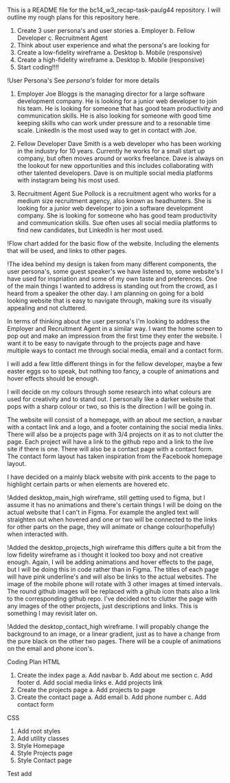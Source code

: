 This is a README file for the bc14_w3_recap-task-paulg44 repository.
I will outline my rough plans for this repository here.

1. Create 3 user persona's and user stories
   a. Employer
   b. Fellow Developer
   c. Recruitment Agent
2. Think about user experience and what the persona's are looking for
3. Create a low-fidelity wireframe
   a. Desktop
   b. Mobile (responsive)
4. Create a high-fidelity wireframe
   a. Desktop
   b. Mobile (responsive)
5. Start coding!!!!

!User Persona's
See _persona's_ folder for more details

1. Employer
   Joe Bloggs is the managing director for a large software development company. He is looking for a junior web developer to join his team. He is looking for someone that has good team productivity and communication skills. He is also looking for someone with good time keeping skills who can work under pressure and to a resonable time scale.
   LinkedIn is the most used way to get in contact with Joe.

2. Fellow Developer
   Dave Smith is a web developer who has been working in the industry for 10 years. Currently he works for a small start up company, but often moves around or works freelance. Dave is always on the lookout for new opportunities and this includes collaborating with other talented developers.
   Dave is on multiple social media platforms with instagram being his most used.

3. Recruitment Agent
   Sue Pollock is a recruitment agent who works for a medium size recruitment agency, also known as headhunters. She is looking for a junior web developer to join a software development company. She is looking for someone who has good team productivity and communication skills.
   Sue often uses all social mediia platforms to find new candidates, but LinkedIn is her most used.

!Flow chart added for the basic flow of the website. Including the elements that will be used, and links to other pages.

!The idea behind my design is taken from many different components, the user persona's, some guest speaker's we have listened to, some website's I have used for inspriation and some of my own taste and preferences.
One of the main things I wanted to address is standing out from the crowd, as I heard from a speaker the other day. I am planning on going for a bold looking website that is easy to navigate through, making sure its visually appealing and not cluttered.

In terms of thinking about the user persona's I'm looking to address the Employer and Recruitment Agent in a similar way. I want the home screen to pop out and make an impression from the first time they enter the website. I want it to be easy to navigate through to the projects page and have multiple ways to contact me through social media, email and a contact form.

I will add a few little different things in for the fellow developer, maybe a few easter eggs so to speak, but nothing too fancy, a couple of animations and hover effects should be enough.

I will decide on my colours through some research into what colours are used for creativity and to stand out. I personally like a darker website that pops with a sharp colour or two, so this is the direction I will be going in.

The website will consist of a homepage, with an about me section, a navbar with a contact link and a logo, and a footer containing the social media links. There will also be a projects page with 3/4 projects on it as to not clutter the page. Each project will have a link to the github repo and a link to the live site if there is one. There will also be a contact page with a contact form. The contact form layout has taken inspiration from the Facebook homepage layout.

I have decided on a mainly black website with pink accents to the page to highlight certain parts or when elements are hovered etc.

!Added desktop_main_high wireframe, still getting used to figma, but I assume it has no animations and there's certain things I will be doing on the actual website that I can't in Figma. For example the angled text will straighten out when hovered and one or two will be connected to the links for other parts on the page, they will animate or change colour(hopefully) when interacted with.

!Added the desktop_projects_high wireframe this differs quite a bit from the low fidelity wireframe as i thought it looked too boxy and not creative enough. Again, I will be adding animations and hover effects to the page, but I will be doing this in code rather than in Figma. The titles of each page will have pink underline's and will also be links to the actual websites. The image of the mobile phone will rotate with 3 other images at timed intervals. The round github images will be replaced with a gihub icon thats also a link to the corresponding github repo. I've decided not to clutter the page with any images of the other projects, just descriptions and links. This is something I may revisit later on.

!Added the desktop_contact_high wireframe. I will propably change the background to an image, or a linear gradient, just as to have a change from the pure black on the other two pages. There will be a couple of animations on the email and phone icon's.

Coding Plan
HTML

1. Create the index page
   a. Add navbar
   b. Add about me section
   c. Add footer
   d. Add social media links
   e. Add projects link
2. Create the projects page
   a. Add projects to page
3. Create the contact page
   a. Add email
   b. Add phone number
   c. Add contact form

CSS

1. Add root styles
2. Add utility classes
3. Style Homepage
4. Style Projects page
5. Style Contact page

Test add

